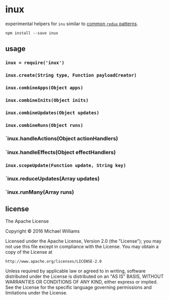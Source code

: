 # inux

experimental helpers for `inu` similar to [common `redux` patterns](http://redux.js.org/).

```shell
npm install --save inux
```

## usage

### `inux = require('inux')`

### `inux.create(String type, Function payloadCreator)`

### `inux.combineApps(Object apps)`

### `inux.combineInits(Object inits)`

### `inux.combineUpdates(Object updates)`

### `inux.combineRuns(Object runs)`

### `inux.handleActions(Object actionHandlers)

### `inux.handleEffects(Object effectHandlers)

### `inux.scopeUpdate(Function update, String key)`

### `inux.reduceUpdates(Array updates)

### `inux.runMany(Array runs)

## license

The Apache License

Copyright &copy; 2016 Michael Williams

Licensed under the Apache License, Version 2.0 (the "License");
you may not use this file except in compliance with the License.
You may obtain a copy of the License at

    http://www.apache.org/licenses/LICENSE-2.0

Unless required by applicable law or agreed to in writing, software
distributed under the License is distributed on an "AS IS" BASIS,
WITHOUT WARRANTIES OR CONDITIONS OF ANY KIND, either express or implied.
See the License for the specific language governing permissions and
limitations under the License.
